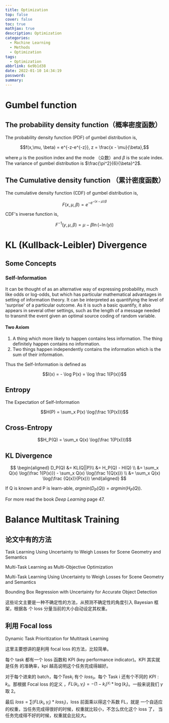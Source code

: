 ```yaml
---
title: Optimization
top: false
cover: false
toc: true
mathjax: true
description: Optimization
categories:
  - Machine Learning
  - Methods
  - Optimization
tags:
  - Optimization
abbrlink: 6e9b1d38
date: 2022-01-10 14:34:19
password:
summary:
---
```


# Gumbel function

## The probability density function（概率密度函数）

The probability density function (PDF) of gumbel distribution is,

$$f(x,\mu, \beta) = e^{-z-e^{-z}}, z = \frac{x - \mu}{\beta},$$

where $\mu$ is the position index and the mode （众数）and $\beta$ is the scale
index. The variance of gumbel distribution is $\frac{\pi^2}{6}{\beta}^2$.

## The Cumulative density function （累计密度函数）

The cumulative density function (CDF) of gumbel distribution is,

$$F(x, \mu, \beta) = e^{-e^{-(x-\mu)/\beta}}$$

CDF's inverse function is,

$$F^{-1}(y, \mu, \beta) = \mu - \beta \ln(-\ln(y))$$

# KL (Kullback-Leibler) Divergence

## Some Concepts

### Self-Information

It can be thought of as an alternative way of expressing probability, much like
odds or log-odds, but which has particular mathematical advantages in setting of
information theory. It can be interpreted as quantifying the level of 'surprise'
of a particular outcome. As it is such a basic quantify, it also appears in
several other settings, such as the length of a message needed to transmit the
event given an optimal source coding of random variable.

#### Two Axiom

1. A thing which more likely to happen contains less information. The thing
   definitely happen contains no information.
2. Two things happen independently contains the information which is the sum of
   their information.

Thus the Self-Information is defined as

$$I(x) = - \log P(x) = \log \frac 1{P(x)}$$

## Entropy

The Expectation of Self-Information

$$H(P) = \sum_x P(x) \log(\frac 1{P(x)})$$

## Cross-Entropy

$$H_P(Q) = \sum_x Q(x) \log(\frac 1{P(x)})$$

## KL Divergence

$$
\begin{aligned}
D_P(Q) &=  KL(Q||P)\\
&= H_P(Q) - H(Q) \\
&= \sum_x Q(x) \log(\frac 1{P(x)}) - \sum_x Q(x) \log(\frac 1{Q(x)}) \\
&= \sum_x Q(x) \log(\frac {Q(x)}{P(x)})
\end{aligned}
$$

If Q is known and P is learn-able, $argmin(D_P(Q)) = argmin(H_P(Q))$.

For more read the book _Deep Learning_ page 47.

# Balance Multitask Training

## 论文中有的方法

Task Learning Using Uncertainty to Weigh Losses for Scene Geometry and Semantics

Multi-Task Learning as Multi-Objective Optimization

Multi-Task Learning Using Uncertainty to Weigh Losses for Scene Geometry and
Semantics

Bounding Box Regression with Uncertainty for Accurate Object Detection

这些论文主要是一种不确定性的方法，从预测不确定性的角度引入 Bayesian 框架，根据各
个 loss 分量当前的大小自动设定其权重。

## 利用 Focal loss

Dynamic Task Prioritization for Multitask Learning

这里主要想讲的是利用 focal loss 的方法，比较简单。

每个 task 都有一个 loss 函数和 KPI (key performance indicator)。KPI 其实就是任务
的准确率，kpi 越高说明这个任务完成得越好。

对于每个进来的 batch，每个$Task_i$ 有个 $loss_i$。每个 Task i 还有个不同的
$KPI: k_i$。那根据 Focal loss 的定义
，$FL(k_i, \gamma_i) = -(1 - k_i)^{\gamma_i} * \log(k_i)$。一般来说我们 $\gamma$
取 2。

最后 $loss = \sum(FL(k_i, \gamma_i) * loss_i)$，loss 前面乘以得这个系数 FL，就是
一个自适应的权重，当任务完成得很好的时候，权重就比较小，不怎么优化这个 loss 了，
当任务完成得不好的时候，权重就会比较大。
